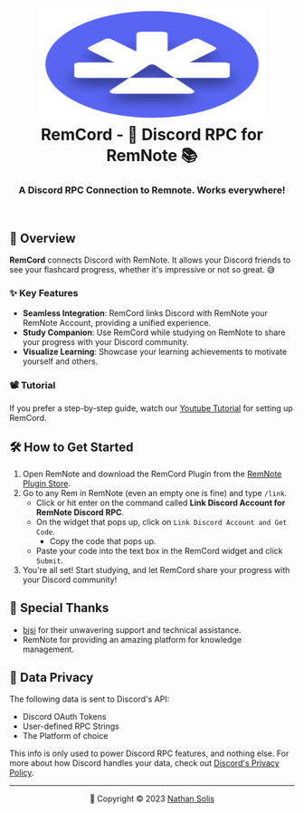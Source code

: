 <h1 align="center">
    <img src="https://raw.githubusercontent.com/coldenate/remcord/main/public/logo.svg" alt="Remnote Horiz Logo" width="400" height="200">
    <br/>
    RemCord - 💬 Discord RPC for RemNote 📚
</h1>

<h3 align="center">A Discord RPC Connection to Remnote. Works everywhere!</h3>

<br/>

## 🚀 Overview

**RemCord** connects Discord with RemNote. It allows your Discord friends to see your flashcard progress, whether it's impressive or not so great. 😅

### ✨ Key Features

- **Seamless Integration**: RemCord links Discord with RemNote your RemNote Account, providing a unified experience.
- **Study Companion**: Use RemCord while studying on RemNote to share your progress with your Discord community.
- **Visualize Learning**: Showcase your learning achievements to motivate yourself and others.

### 📽️ Tutorial

If you prefer a step-by-step guide, watch our [Youtube Tutorial](https://www.youtube.com/watch?v=zYc0n0ClLCk) for setting up RemCord.

## 🛠️ How to Get Started

1. Open RemNote and download the RemCord Plugin from the [RemNote Plugin Store](https://remnote.com/plugins/remcord).
2. Go to any Rem in RemNote (even an empty one is fine) and type `/link`.
   - Click or hit enter on the command called **Link Discord Account for RemNote Discord RPC**.
   - On the widget that pops up, click on `Link Discord Account and Get Code`.
     - Copy the code that pops up.
   - Paste your code into the text box in the RemCord widget and click `Submit`.
3. You're all set! Start studying, and let RemCord share your progress with your Discord community!

## 🙏 Special Thanks

- [bjsi](https://github.com/bjsi) for their unwavering support and technical assistance.
- RemNote for providing an amazing platform for knowledge management.

## 🔐 Data Privacy

The following data is sent to Discord's API:

- Discord OAuth Tokens
- User-defined RPC Strings
- The Platform of choice

This info is only used to power Discord RPC features, and nothing else. For more about how Discord handles your data, check out [Discord's Privacy Policy](https://discord.com/privacy).

---

<p align="center">
    📆 Copyright &copy; 2023 <a href="https://github.com/coldenate" target="_blank">Nathan Solis</a>
</p>
